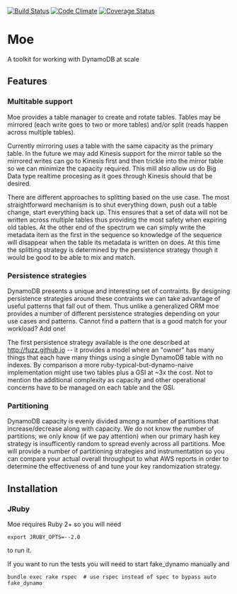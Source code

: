 [![Build Status](https://travis-ci.org/fuzz/moe.png?branch=master)](https://travis-ci.org/fuzz/moe)
[![Code Climate](https://codeclimate.com/github/fuzz/moe.png)](https://codeclimate.com/github/fuzz/moe)
[![Coverage Status](https://coveralls.io/repos/fuzz/moe/badge.png)](https://coveralls.io/r/fuzz/moe)

# Moe

A toolkit for working with DynamoDB at scale

## Features

### Multitable support

Moe provides a table manager to create and rotate tables. Tables may be
mirrored (each write goes to two or more tables) and/or split (reads happen
across multiple tables).

Currently mirroring uses a table with the same capacity as the primary table.
In the future we may add Kinesis support for the mirror table so the mirrored
writes can go to Kinesis first and then trickle into the mirror table so we can
minimize the capacity required. This mill also allow us do Big Data type
realtime procesing as it goes through Kinesis should that be desired. 

There are different approaches to splitting based on the use case. The most
straightforward mechanism is to shut everything down, push out a table change,
start everything back up. This ensures that a set of data will not be written
across multiple tables thus providing the most safety when expiring old tables.
At the other end of the spectrum we can simply write the metadata item as the
first in the sequence so knowledge of the sequence will disappear when the
table its metadata is written on does. At this time the splitting strategy is
determined by the persistence strategy though it would be good to be able to
mix and match.

### Persistence strategies

DynamoDB presents a unique and interesting set of contraints. By designing
persistence strategies around these contraints we can take advantage of useful
patterns that fall out of them. Thus unlike a generalized ORM moe provides a
number of different persistence strategies depending on your use cases and
patterns. Cannot find a pattern that is a good match for your workload? Add
one!

The first persistence strategy available is the one described at
http://fuzz.github.io -- it provides a model where an "owner" has many things
that each have many things using a single DynamoDB table with no indexes. By
comparison a more ruby-typical-but-dynamo-naive implementation might use two
tables plus a GSI at ~3x the cost. Not to mention the additional complexity as
capacity and other operational concerns have to be managed on each table and
the GSI.

### Partitioning

DynamoDB capacity is evenly divided among a number of partitions that
increase/decrease along with capacity. We do not know the number of partitions;
we only know (if we pay attention) when our primary hash key strategy is
insufficently random to spread evenly across all partitions. Moe will provide a
number of partitioning strategies and instrumentation so you can compare your
actual overall throughput to what AWS reports in order to determine the
effectiveness of and tune your key randomization strategy.

## Installation

### JRuby

Moe requires Ruby 2+ so you will need

```
export JRUBY_OPTS=--2.0
```

to run it.

If you want to run the tests you will need to start fake_dynamo manually and

```
bundle exec rake rspec  # use rspec instead of spec to bypass auto fake_dynamo
```
